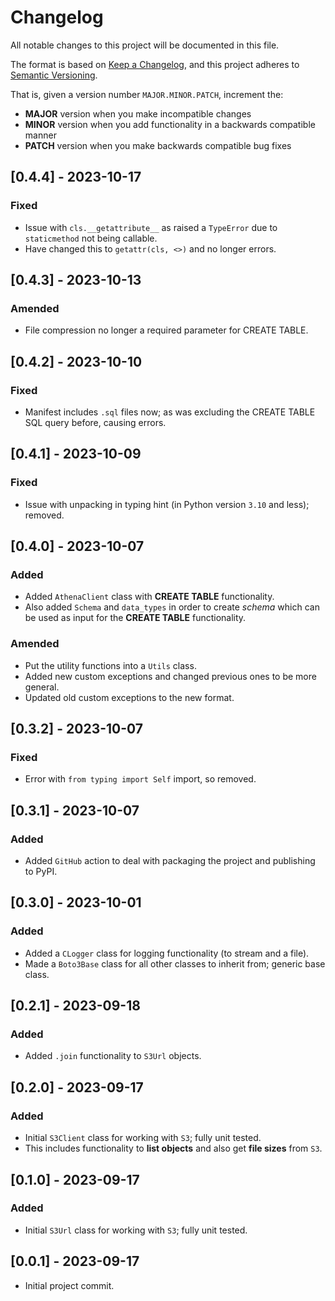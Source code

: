 # Changelog

All notable changes to this project will be documented in this file.

The format is based on [Keep a Changelog](https://keepachangelog.com/en/1.0.0/),
and this project adheres to [Semantic Versioning](https://semver.org/spec/v2.0.0.html).

That is, given a version number `MAJOR.MINOR.PATCH`, increment the:

- **MAJOR** version when you make incompatible changes
- **MINOR** version when you add functionality in a backwards compatible manner
- **PATCH** version when you make backwards compatible bug fixes

## [0.4.4] - 2023-10-17
### Fixed
- Issue with `cls.__getattribute__` as raised a `TypeError` due to `staticmethod` not being callable.
- Have changed this to `getattr(cls, <>)` and no longer errors.

## [0.4.3] - 2023-10-13
### Amended
- File compression no longer a required parameter for CREATE TABLE.

## [0.4.2] - 2023-10-10
### Fixed
- Manifest includes `.sql` files now; as was excluding the CREATE TABLE SQL query before, causing errors.

## [0.4.1] - 2023-10-09
### Fixed
- Issue with unpacking in typing hint (in Python version `3.10` and less); removed.

## [0.4.0] - 2023-10-07
### Added
- Added `AthenaClient` class with **CREATE TABLE** functionality.
- Also added `Schema` and `data_types` in order to create _schema_ which can be used as input for the **CREATE TABLE** functionality.
### Amended
- Put the utility functions into a `Utils` class.
- Added new custom exceptions and changed previous ones to be more general.
- Updated old custom exceptions to the new format.

## [0.3.2] - 2023-10-07
### Fixed
- Error with `from typing import Self` import, so removed.

## [0.3.1] - 2023-10-07
### Added
- Added `GitHub` action to deal with packaging the project and publishing to PyPI.

## [0.3.0] - 2023-10-01
### Added
- Added a `CLogger` class for logging functionality (to stream and a file).
- Made a `Boto3Base` class for all other classes to inherit from; generic base class.

## [0.2.1] - 2023-09-18
### Added
- Added `.join` functionality to `S3Url` objects.

## [0.2.0] - 2023-09-17
### Added
- Initial `S3Client` class for working with `S3`; fully unit tested.
- This includes functionality to **list objects** and also get **file sizes** from `S3`.

## [0.1.0] - 2023-09-17
### Added
- Initial `S3Url` class for working with `S3`; fully unit tested.

## [0.0.1] - 2023-09-17
- Initial project commit.
